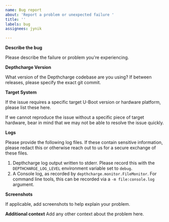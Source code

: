 ```yaml
---
name: Bug report
about: 'Report a problem or unexpected failure '
title: ''
labels: bug
assignees: jynik

---
```


**Describe the bug**

Please describe the failure or problem you're experiencing. 

**Depthcharge Version**

What version of the Depthcharge codebase are you using? If between releases, please specify the exact git commit.

**Target System**

If the issue requires a specific target U-Boot version or hardware platform, please list these here.

If we cannot reproduce the issue without a specific piece of target hardware, bear in mind that we may not be able to resolve the issue quickly.

**Logs**

Please provide the following log files. If these contain sensitive information, please redact this or otherwise reach out to us for a secure exchange of these files.

1. Depthcharge log output written to stderr. Please record this with the `DEPTHCHARGE_LOG_LEVEL` environment variable set to `debug`.
1. A Console log, as recorded by `depthcharge.monitor.FileMonitor`. For command line tools, this can be recorded via a `-m file:console.log` argument.



**Screenshots**

If applicable, add screenshots to help explain your problem.

**Additional context**
Add any other context about the problem here.

